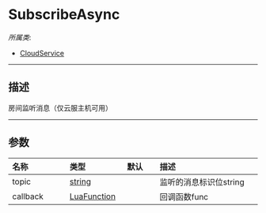 # SubscribeAsync

*所属类*:
* [CloudService](/Api/Classes/Service/CloudService.md)
------------------------------------------------------------------------------------------
## 描述

房间监听消息（仅云服主机可用）

------------------------------------------------------------------------------------------
## 参数

|<div style="width:100px">名称</div>|<div style="width:100px">类型</div>|<div style="width:50px">默认</div>|<div style="width:350px">描述</div>|
|:---|:---|:---|:---|
|topic|[string](/Api/DataType/String.md)||监听的消息标识位string|
|callback|[LuaFunction](/Api/Enums/LuaFunction.md)||回调函数func|
